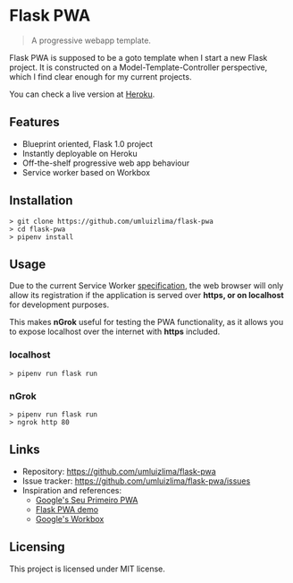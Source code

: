 # Flask PWA
> A progressive webapp template.

Flask PWA is supposed to be a goto template when I start a new Flask project. It is constructed on a Model-Template-Controller perspective, which I find clear enough for my current projects.

You can check a live version at [Heroku](https://flask-pwa.herokuapp.com).

## Features

* Blueprint oriented, Flask 1.0 project
* Instantly deployable on Heroku
* Off-the-shelf progressive web app behaviour
* Service worker based on Workbox

## Installation

```shell
> git clone https://github.com/umluizlima/flask-pwa
> cd flask-pwa
> pipenv install
```

## Usage

Due to the current Service Worker [specification](https://w3c.github.io/ServiceWorker/#secure-context), the web browser will only allow its registration if the application is served over **https, or on localhost** for development purposes.

This makes **nGrok** useful for testing the PWA functionality, as it allows you to expose localhost over the internet with **https** included.

### localhost

```shell
> pipenv run flask run
```

### nGrok

```shell
> pipenv run flask run
> ngrok http 80
```

## Links

- Repository: https://github.com/umluizlima/flask-pwa
- Issue tracker: https://github.com/umluizlima/flask-pwa/issues
- Inspiration and references:
  - [Google's Seu Primeiro PWA](https://developers.google.com/web/fundamentals/codelabs/your-first-pwapp/?hl=pt-br)
  - [Flask PWA demo](https://github.com/uwi-info3180/flask-pwa)
  - [Google's Workbox](https://developers.google.com/web/tools/workbox/)

## Licensing

This project is licensed under MIT license.
